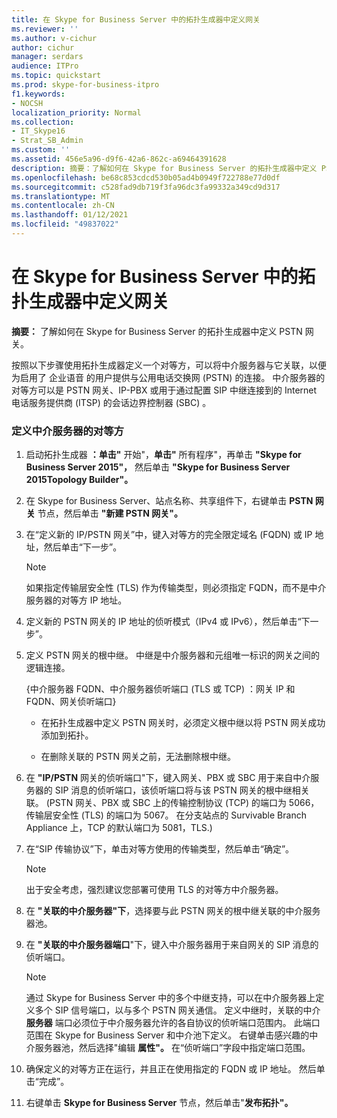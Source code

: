 ```yaml
---
title: 在 Skype for Business Server 中的拓扑生成器中定义网关
ms.reviewer: ''
ms.author: v-cichur
author: cichur
manager: serdars
audience: ITPro
ms.topic: quickstart
ms.prod: skype-for-business-itpro
f1.keywords:
- NOCSH
localization_priority: Normal
ms.collection:
- IT_Skype16
- Strat_SB_Admin
ms.custom: ''
ms.assetid: 456e5a96-d9f6-42a6-862c-a69464391628
description: 摘要：了解如何在 Skype for Business Server 的拓扑生成器中定义 PSTN 网关。
ms.openlocfilehash: be68c853cdcd530b05ad4b0949f722788e77d0df
ms.sourcegitcommit: c528fad9db719f3fa96dc3fa99332a349cd9d317
ms.translationtype: MT
ms.contentlocale: zh-CN
ms.lasthandoff: 01/12/2021
ms.locfileid: "49837022"
---
```

# <a name="define-a-gateway-in-topology-builder-in-skype-for-business-server"></a>在 Skype for Business Server 中的拓扑生成器中定义网关
 
**摘要：** 了解如何在 Skype for Business Server 的拓扑生成器中定义 PSTN 网关。
  
按照以下步骤使用拓扑生成器定义一个对等方，可以将中介服务器与它关联，以便为启用了 企业语音 的用户提供与公用电话交换网 (PSTN) 的连接。 中介服务器的对等方可以是 PSTN 网关、IP-PBX 或用于通过配置 SIP 中继连接到的 Internet 电话服务提供商 (ITSP) 的会话边界控制器 (SBC) 。
  
### <a name="to-define-a-peer-for-the-mediation-server"></a>定义中介服务器的对等方

1. 启动拓扑生成器 **：单击"** 开始"，**单击"** 所有程序"，再单击 **"Skype for Business Server 2015"，** 然后单击 **"Skype for Business Server 2015Topology Builder"。**
    
2. 在 Skype for Business Server、站点名称、共享组件下，右键单击 **PSTN 网关** 节点，然后单击 **"新建 PSTN 网关"。**
3. 在“定义新的 IP/PSTN 网关”中，键入对等方的完全限定域名 (FQDN) 或 IP 地址，然后单击“下一步”。
    
    > [!NOTE]
    > 如果指定传输层安全性 (TLS) 作为传输类型，则必须指定 FQDN，而不是中介服务器的对等方 IP 地址。 
  
4. 定义新的 PSTN 网关的 IP 地址的侦听模式（IPv4 或 IPv6），然后单击“下一步”。

5. 定义 PSTN 网关的根中继。 中继是中介服务器和元组唯一标识的网关之间的逻辑连接。
    
    {中介服务器 FQDN、中介服务器侦听端口 (TLS 或 TCP) ：网关 IP 和 FQDN、网关侦听端口}
    
     - 在拓扑生成器中定义 PSTN 网关时，必须定义根中继以将 PSTN 网关成功添加到拓扑。
    
     - 在删除关联的 PSTN 网关之前，无法删除根中继。
    
6. 在 **"IP/PSTN** 网关的侦听端口"下，键入网关、PBX 或 SBC 用于来自中介服务器的 SIP 消息的侦听端口，该侦听端口将与该 PSTN 网关的根中继相关联。  (PSTN 网关、PBX 或 SBC 上的传输控制协议 (TCP) 的端口为 5066，传输层安全性 (TLS) 的端口为 5067。 在分支站点的 Survivable Branch Appliance 上，TCP 的默认端口为 5081，TLS.) 
    
7. 在“SIP 传输协议”下，单击对等方使用的传输类型，然后单击“确定”。
    
    > [!NOTE]
    > 出于安全考虑，强烈建议您部署可使用 TLS 的对等方中介服务器。 
  
8. 在 **"关联的中介服务器"下**，选择要与此 PSTN 网关的根中继关联的中介服务器池。
    
9. 在 **"关联的中介服务器端口**"下，键入中介服务器用于来自网关的 SIP 消息的侦听端口。
    
    > [!NOTE]
    > 通过 Skype for Business Server 中的多个中继支持，可以在中介服务器上定义多个 SIP 信号端口，以与多个 PSTN 网关通信。 定义中继时，关联的中介 **服务器** 端口必须位于中介服务器允许的各自协议的侦听端口范围内。 此端口范围在 Skype for Business Server 和中介池下定义。 右键单击感兴趣的中介服务器池，然后选择"编辑 **属性"。** 在“侦听端口”字段中指定端口范围。
  
10. 确保定义的对等方正在运行，并且正在使用指定的 FQDN 或 IP 地址。 然后单击“完成”。
    
11. 右键单击 **Skype for Business Server** 节点，然后单击"**发布拓扑"。**
    

